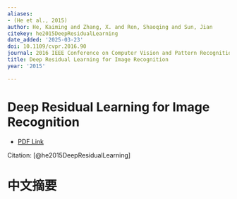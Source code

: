 ```yaml
---
aliases:
- (He et al., 2015)
author: He, Kaiming and Zhang, X. and Ren, Shaoqing and Sun, Jian
citekey: he2015DeepResidualLearning
date_added: '2025-03-23'
doi: 10.1109/cvpr.2016.90
journal: 2016 IEEE Conference on Computer Vision and Pattern Recognition (CVPR)
title: Deep Residual Learning for Image Recognition
year: '2015'

---
```

# Deep Residual Learning for Image Recognition
- [PDF Link](zotero://open-pdf/library/items/85LHYIB6)

Citation: [@he2015DeepResidualLearning]

# 中文摘要
